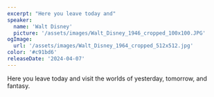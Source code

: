 ```yaml
---
excerpt: "Here you leave today and"
speaker:
  name: 'Walt Disney'
  picture: '/assets/images/Walt_Disney_1946_cropped_100x100.JPG'
ogImage:
  url: '/assets/images/Walt_Disney_1964_cropped_512x512.jpg'
color: '#c91bd6'
releaseDate: '2024-04-07'
---
```

Here you leave today and visit the worlds of yesterday, tomorrow, and fantasy.
